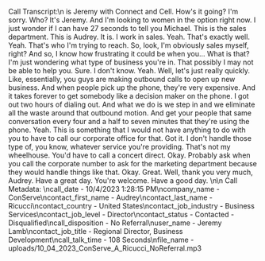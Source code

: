 Call Transcript:\n is Jeremy with Connect and Cell. How's it going? I'm sorry. Who? It's Jeremy. And I'm looking to women in the option right now. I just wonder if I can have 27 seconds to tell you Michael. This is the sales department. This is Audrey. It is. I work in sales. Yeah. That's exactly well. Yeah. That's who I'm trying to reach. So, look, I'm obviously sales myself, right? And so, I know how frustrating it could be when you... What is that? I'm just wondering what type of business you're in. That possibly I may not be able to help you. Sure. I don't know. Yeah. Well, let's just really quickly. Like, essentially, you guys are making outbound calls to open up new business. And when people pick up the phone, they're very expensive. And it takes forever to get somebody like a decision maker on the phone. I got out two hours of dialing out. And what we do is we step in and we eliminate all the waste around that outbound motion. And get your people that same conversation every four and a half to seven minutes that they're using the phone. Yeah. This is something that I would not have anything to do with you to have to call our corporate office for that. Got it. I don't handle those type of, you know, whatever service you're providing. That's not my wheelhouse. You'd have to call a concert direct. Okay. Probably ask when you call the corporate number to ask for the marketing department because they would handle things like that. Okay. Great. Well, thank you very much, Audrey. Have a great day. You're welcome. Have a good day. \n\n Call Metadata: \ncall_date - 10/4/2023 1:28:15 PM\ncompany_name - ConServe\ncontact_first_name - Audrey\ncontact_last_name - Ricucci\ncontact_country - United States\ncontact_job_industry - Business Services\ncontact_job_level - Director\ncontact_status - Contacted - Disqualified\ncall_disposition - No Referral\nuser_name - Jeremy Lamb\ncontact_job_title - Regional Director, Business Development\ncall_talk_time - 108 Seconds\nfile_name - uploads/10_04_2023_ConServe_A_Ricucci_NoReferral.mp3
